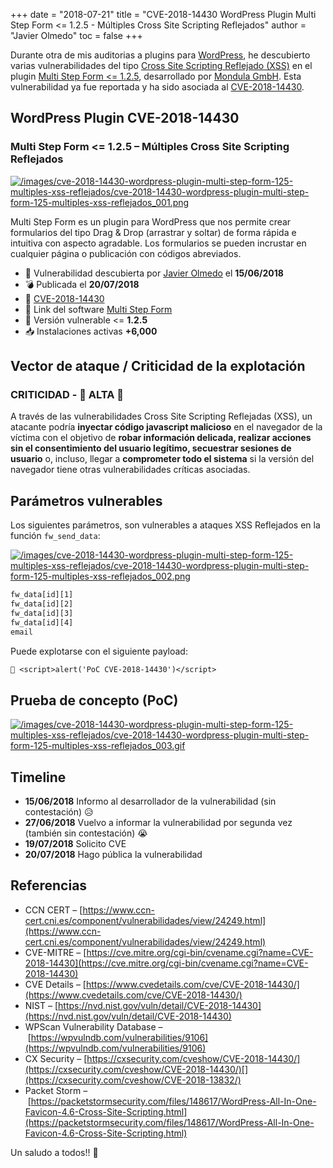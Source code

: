 +++
date = "2018-07-21"
title = "CVE-2018-14430 WordPress Plugin Multi Step Form <= 1.2.5 - Múltiples Cross Site Scripting Reflejados"
author = "Javier Olmedo"
toc = false
+++

Durante otra de mis auditorias a plugins para [WordPress](https://es.wordpress.org/), he descubierto varias vulnerabilidades del tipo [Cross Site Scripting Reflejado (XSS)](https://www.owasp.org/index.php/Cross-site_Scripting_\(XSS\)) en el plugin [Multi Step Form <= 1.2.5](https://es.wordpress.org/plugins/multi-step-form/), desarrollado por [Mondula GmbH](https://mondula.com/). Esta vulnerabilidad ya fue reportada y ha sido asociada al [CVE-2018-14430](https://cve.mitre.org/cgi-bin/cvename.cgi?name=CVE-2018-14430).

## WordPress Plugin CVE-2018-14430

### Multi Step Form <= 1.2.5 – Múltiples Cross Site Scripting Reflejados

[![/images/cve-2018-14430-wordpress-plugin-multi-step-form-125-multiples-xss-reflejados/cve-2018-14430-wordpress-plugin-multi-step-form-125-multiples-xss-reflejados_001.png](/images/cve-2018-14430-wordpress-plugin-multi-step-form-125-multiples-xss-reflejados/cve-2018-14430-wordpress-plugin-multi-step-form-125-multiples-xss-reflejados_001.png)](/images/cve-2018-14430-wordpress-plugin-multi-step-form-125-multiples-xss-reflejados/cve-2018-14430-wordpress-plugin-multi-step-form-125-multiples-xss-reflejados_001.png)

Multi Step Form es un plugin para WordPress que nos permite crear formularios del tipo Drag & Drop (arrastrar y soltar) de forma rápida e intuitiva con aspecto agradable. Los formularios se pueden incrustar en cualquier página o publicación con códigos abreviados.

- 📅 Vulnerabilidad descubierta por [Javier Olmedo](https://twitter.com/JJavierOlmedo) el **15/06/2018**
- 💣 Publicada el **20/07/2018**
- 🐛 [CVE-2018-14430](https://cve.mitre.org/cgi-bin/cvename.cgi?name=CVE-2018-14430)
- 🔗 Link del software [Multi Step Form](https://es.wordpress.org/plugins/multi-step-form/)
- 🐞 Versión vulnerable <= **1.2.5**
- 📥 Instalaciones activas **+6,000**

## Vector de ataque / Criticidad de la explotación

### CRITICIDAD - 🔴 ALTA 🔴

A través de las vulnerabilidades Cross Site Scripting Reflejadas (XSS), un atacante podría **inyectar código javascript malicioso** en el navegador de la víctima con el objetivo de **robar información delicada, realizar acciones sin el consentimiento del usuario legítimo, secuestrar sesiones de usuario** o, incluso, llegar a **comprometer todo el sistema** si la versión del navegador tiene otras vulnerabilidades críticas asociadas.

## Parámetros vulnerables

Los siguientes parámetros, son vulnerables a ataques XSS Reflejados en la función `fw_send_data`:

[![/images/cve-2018-14430-wordpress-plugin-multi-step-form-125-multiples-xss-reflejados/cve-2018-14430-wordpress-plugin-multi-step-form-125-multiples-xss-reflejados_002.png](/images/cve-2018-14430-wordpress-plugin-multi-step-form-125-multiples-xss-reflejados/cve-2018-14430-wordpress-plugin-multi-step-form-125-multiples-xss-reflejados_002.png)](/images/cve-2018-14430-wordpress-plugin-multi-step-form-125-multiples-xss-reflejados/cve-2018-14430-wordpress-plugin-multi-step-form-125-multiples-xss-reflejados_002.png)

```txt
fw_data[id][1]
fw_data[id][2]
fw_data[id][3]
fw_data[id][4]
email
```

Puede explotarse con el siguiente payload:

```txt
💉 <script>alert('PoC CVE-2018-14430')</script>
```

## Prueba de concepto (PoC)

[![/images/cve-2018-14430-wordpress-plugin-multi-step-form-125-multiples-xss-reflejados/cve-2018-14430-wordpress-plugin-multi-step-form-125-multiples-xss-reflejados_003.gif](/images/cve-2018-14430-wordpress-plugin-multi-step-form-125-multiples-xss-reflejados/cve-2018-14430-wordpress-plugin-multi-step-form-125-multiples-xss-reflejados_003.gif)](/images/cve-2018-14430-wordpress-plugin-multi-step-form-125-multiples-xss-reflejados/cve-2018-14430-wordpress-plugin-multi-step-form-125-multiples-xss-reflejados_003.gif)

## Timeline

- **15/06/2018** Informo al desarrollador de la vulnerabilidad (sin contestación) 😥
- **27/06/2018** Vuelvo a informar la vulnerabilidad por segunda vez (también sin contestación) 😭
- **19/07/2018** Solicito CVE
- **20/07/2018** Hago pública la vulnerabilidad

## Referencias

- CCN CERT – [https://www.ccn-cert.cni.es/component/vulnerabilidades/view/24249.html](https://www.ccn-cert.cni.es/component/vulnerabilidades/view/24249.html)
- CVE-MITRE – [https://cve.mitre.org/cgi-bin/cvename.cgi?name=CVE-2018-14430](https://cve.mitre.org/cgi-bin/cvename.cgi?name=CVE-2018-14430)
- CVE Details – [https://www.cvedetails.com/cve/CVE-2018-14430/](https://www.cvedetails.com/cve/CVE-2018-14430/)
- NIST – [https://nvd.nist.gov/vuln/detail/CVE-2018-14430](https://nvd.nist.gov/vuln/detail/CVE-2018-14430)
- WPScan Vulnerability Database – [https://wpvulndb.com/vulnerabilities/9106](https://wpvulndb.com/vulnerabilities/9106)
- CX Security – [https://cxsecurity.com/cveshow/CVE-2018-14430/](https://cxsecurity.com/cveshow/CVE-2018-14430/)[](https://cxsecurity.com/cveshow/CVE-2018-13832/)
- Packet Storm – [https://packetstormsecurity.com/files/148617/WordPress-All-In-One-Favicon-4.6-Cross-Site-Scripting.html](https://packetstormsecurity.com/files/148617/WordPress-All-In-One-Favicon-4.6-Cross-Site-Scripting.html)

Un saludo a todos!! 👋